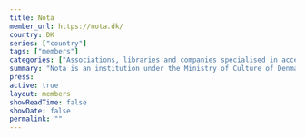 ```yaml
---
title: Nota
member_url: https://nota.dk/
country: DK
series: ["country"] 
tags: ["members"]
categories: ["Associations, libraries and companies specialised in accessibility services"]
summary: "Nota is an institution under the Ministry of Culture of Denmark, which makes printed text available in digital formats."
press:
active: true
layout: members 
showReadTime: false
showDate: false
permalink: ""
---
```

